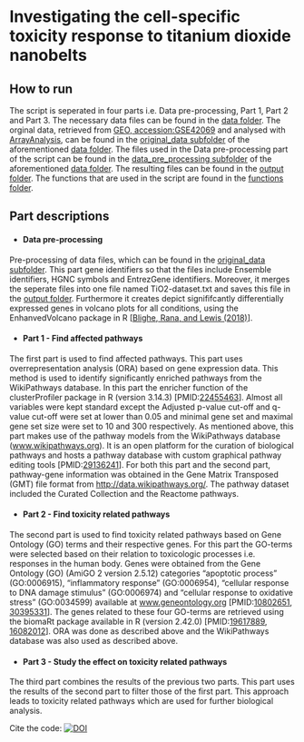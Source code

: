 # Investigating the cell-specific toxicity response to titanium dioxide nanobelts
## How to run
The script is seperated in four parts i.e. Data pre-processing, Part 1, Part 2 and Part 3. The necessary data files can be found in the [data folder](https://github.com/laurent2207/TiO2-scripts/tree/master/data). The orginal data, retrieved from [GEO, accession:GSE42069](https://www.ncbi.nlm.nih.gov/geo/query/acc.cgi?acc=GSE42069) and analysed with [ArrayAnalysis](https://arrayanalysis.org), can be found in the [original_data subfolder](https://github.com/laurent2207/TiO2-scripts/tree/master/data/original_data) of the aforementioned [data folder](https://github.com/laurent2207/TiO2-scripts/tree/master/data). The files used in the Data pre-processing part of the script can be found in the [data_pre_processing subfolder](https://github.com/laurent2207/TiO2-scripts/tree/master/data/data_pre_processing) of the aforementioned [data folder](https://github.com/laurent2207/TiO2-scripts/tree/master/data). The resulting files can be found in the [output folder](https://github.com/laurent2207/TiO2-scripts/tree/master/output). 
The functions that are used in the script are found in the [functions folder](https://github.com/laurent2207/TiO2-scripts/tree/master/functions).

## Part descriptions

* #### Data pre-processing
Pre-processing of data files, which can be found in the [original_data subfolder](https://github.com/laurent2207/TiO2-scripts/tree/master/data/original_data). This part gene identifiers so that the files include Ensemble identifiers, HGNC symbols and EntrezGene identifiers. Moreover, it merges the seperate files into one file named TiO2-dataset.txt and saves this file in the [output folder](https://github.com/laurent2207/TiO2-scripts/tree/master/output).
Furthermore it creates depict signififcantly differentially expressed genes in volcano plots for all conditions, using the EnhanvedVolcano package in R [[Blighe, Rana, and Lewis (2018)](https://github.com/kevinblighe/EnhancedVolcano)].

* #### Part 1 - Find affected pathways
The first part is used to find affected pathways. This part uses overrepresentation analysis (ORA) based on gene expression data. This method is used to identify significantly enriched pathways from the WikiPathways database. 
In this part the enricher function of the clusterProfiler package in R (version 3.14.3) [PMID:[22455463](https://pubmed.ncbi.nlm.nih.gov/22455463/)]. Almost all variables were kept standard except the Adjusted p-value cut-off and q-value cut-off were set at lower than 0.05 and minimal gene set and maximal gene set size were set to 10 and 300 respectively.
As mentioned above, this part makes use of the pathway models from the WikiPathways database (www.wikipathways.org). It is an open platform for the curation of biological pathways and hosts a pathway database with custom graphical pathway editing tools [PMID:[29136241](https://pubmed.ncbi.nlm.nih.gov/29136241/)]. 
For both this part and the second part, pathway-gene information was obtained in the Gene Matrix Transposed (GMT) file format from http://data.wikipathways.org/. The pathway dataset included the Curated Collection and the Reactome pathways.

* #### Part 2 - Find toxicity related pathways
The second part is used to find toxicity related pathways based on Gene Ontology (GO) terms and their respective genes. For this part the GO-terms were selected based on their relation to toxicologic processes i.e. responses in the human body. Genes were obtained from the Gene Ontology (GO) (AmiGO 2 version 2.5.12) categories “apoptotic process” (GO:0006915), “inflammatory response” (GO:0006954), “cellular response to DNA damage stimulus” (GO:0006974) and “cellular response to oxidative stress” (GO:0034599) available at www.geneontology.org [PMID:[10802651](https://pubmed.ncbi.nlm.nih.gov/10802651/), [30395331](https://pubmed.ncbi.nlm.nih.gov/30395331/)]. 
The genes related to these four GO-terms are retrieved using the biomaRt package available in R (version 2.42.0) [PMID:[19617889](https://pubmed.ncbi.nlm.nih.gov/19617889/), [16082012](https://pubmed.ncbi.nlm.nih.gov/16082012/)]. ORA was done as described above and the WikiPathways database was also used as described above. 
 
* #### Part 3 - Study the effect on toxicity related pathways
The third part combines the results of the previous two parts. This part uses the results of the second part to filter those of the first part. This approach leads to toxicity related pathways which are used for further biological analysis. 

Cite the code: [![DOI](https://zenodo.org/badge/236458629.svg)](https://zenodo.org/badge/latestdoi/236458629)

